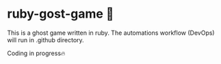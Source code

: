 # ruby-gost-game :rocket:

This is a ghost game written in ruby. The automations workflow (DevOps) will run in .github directory.

Coding in progress:fire:
